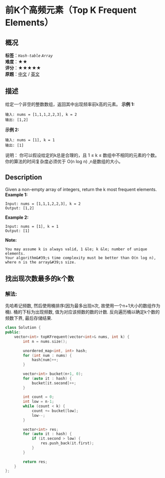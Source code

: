 # 前K个高频元素（Top K Frequent Elements）
## 概况
**标签**：*`Hash-table`*  *`Array`*<br>
**难度**：★★<br>
**评分**：★★★★★<br>
**原题**：[中文](https://leetcode-cn.com/problems/top-k-frequent-elements) / [英文](https://leetcode.com/problems/top-k-frequent-elements)
## 描述
给定一个非空的整数数组，返回其中出现频率前k高的元素。
**示例 1:**
```
输入: nums = [1,1,1,2,2,3], k = 2
输出: [1,2]
```
**示例 2:**
```
输入: nums = [1], k = 1
输出: [1]
```
说明：
    你可以假设给定的k总是合理的，且 1 &le; k &le; 数组中不相同的元素的个数。
    你的算法的时间复杂度必须优于 O(n log n) ,n是数组的大小。
## Description
Given a non-empty array of integers, return the k most frequent elements.
**Example 1:**
```
Input: nums = [1,1,1,2,2,3], k = 2
Output: [1,2]
```
**Example 2:**
```
Input: nums = [1], k = 1
Output: [1]
```
**Note:**
 
    You may assume k is always valid, 1 &le; k &le; number of unique elements.
    Your algorithm&#39;s time complexity must be better than O(n log n), where n is the array&#39;s size.
## 找出现次数最多的k个数
### 解法:
先哈希记频数, 然后使用桶排序(因为最多出现n次, 故使用一个n+1大小的数组作为桶). 桶的下标为出现频数, 值为对应该频数的数的计数. 反向遍历桶以确定k个数的频数下界, 最后存储结果.
```c++
class Solution {
public:
    vector<int> topKFrequent(vector<int>& nums, int k) {
        int n = nums.size();
        
        unordered_map<int, int> hash;
        for (int num : nums) {
            hash[num]++;
        }
        
        vector<int> bucket(n+1, 0);
        for (auto it : hash) {
            bucket[it.second]++;
        }
        
        int count = 0;
        int low = n-1;
        while (count < k) {
            count += bucket[low];
            low--;
        }
        
        vector<int> res;
        for (auto it : hash) {
            if (it.second > low) {
                res.push_back(it.first);
            }
        }
        
        return res;
    }
};
```